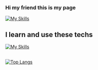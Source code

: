 ### Hi my friend this is my page 
 [![My Skills](https://skillicons.dev/icons?i=github&theme=light)](https://skillicons.dev)

## I learn and use these techs <br>
[![My Skills](https://skillicons.dev/icons?i=html,css,javascript,react,cpp,py,cs&theme=dark)](https://skillicons.dev)<br><br>

 [![Top Langs](https://github-readme-stats.vercel.app/api/top-langs/?username=harunmyesilyurt&layout=compact&theme=midnight-purple)](https://github.com/harunmyesilyurt/github-readme-stats)

